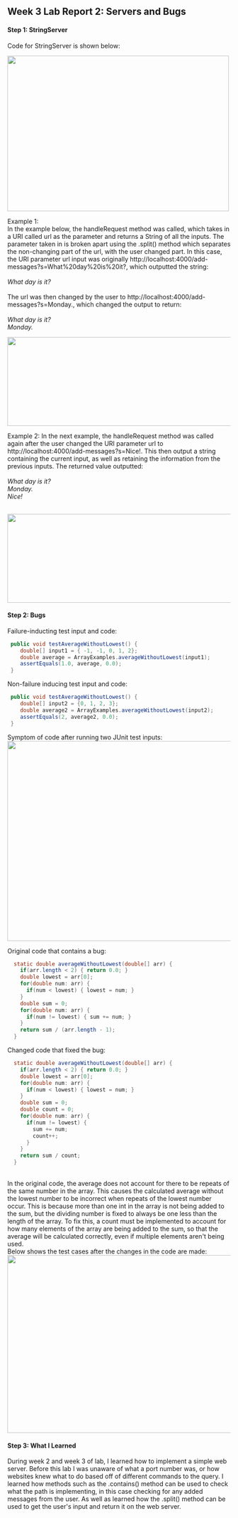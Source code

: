 ## Week 3 Lab Report 2: Servers and Bugs
#### Step 1: StringServer
Code for StringServer is shown below:

<img src="https://user-images.githubusercontent.com/122492769/215405868-c064c86a-cc64-4d4c-a58b-2ac794c59e3c.png" width="500" height="350"> 

Example 1: <br>
In the example below, the handleRequest method was called, which takes in a URI called url as the parameter and returns a String of all the inputs. The parameter taken in is broken apart using the .split() method which separates the non-changing part of the url, with the user changed part. In this case, the URI parameter url input was originally http://localhost:4000/add-messages?s=What%20day%20is%20it?, which outputted the string: <br>
<br>
*What day is it?* <br>
<br>
The url was then changed by the user to http://localhost:4000/add-messages?s=Monday., which changed the output to return: <br>
<br>
*What day is it?* <br>
*Monday.* <br>

<img src="https://user-images.githubusercontent.com/122492769/215407508-6a6357bb-3f56-4e95-872e-253694fde05f.png" width="700" height="200"> 



Example 2:
In the next example, the handleRequest method was called again after the user changed the URI parameter url to http://localhost:4000/add-messages?s=Nice!. This then output a string containing the current input, as well as retaining the information from the previous inputs. The returned value outputted: <br>
<br>
*What day is it?* <br>
*Monday.* <br>
*Nice!* <br>
<br>

<img src="https://user-images.githubusercontent.com/122492769/215408296-a125d116-f00c-41ea-ba90-2062f5c14307.png" width="700" height="200"> 

#### Step 2: Bugs

Failure-inducting test input and code:

```java
 public void testAverageWithoutLowest() {
    double[] input1 = { -1, -1, 0, 1, 2};
    double average = ArrayExamples.averageWithoutLowest(input1);
    assertEquals(1.0, average, 0.0);
 }
```

Non-failure inducing test input and code:

```java
 public void testAverageWithoutLowest() {
    double[] input2 = {0, 1, 2, 3};
    double average2 = ArrayExamples.averageWithoutLowest(input2);
    assertEquals(2, average2, 0.0);
 }
```

Symptom of code after running two JUnit test inputs:
<br>
<img src="https://user-images.githubusercontent.com/122492769/215606753-c73c7c23-349e-4145-b91d-a1a42e6cdf11.png" width="600" height="450"> 
<br>

Original code that contains a bug:

```java
  static double averageWithoutLowest(double[] arr) {
    if(arr.length < 2) { return 0.0; }
    double lowest = arr[0];
    for(double num: arr) {
      if(num < lowest) { lowest = num; }
    }
    double sum = 0;
    for(double num: arr) {
      if(num != lowest) { sum += num; }
    }
    return sum / (arr.length - 1);
  }
  ```

Changed code that fixed the bug:
```java
  static double averageWithoutLowest(double[] arr) {
    if(arr.length < 2) { return 0.0; }
    double lowest = arr[0];
    for(double num: arr) {
      if(num < lowest) { lowest = num; }
    }
    double sum = 0;
    double count = 0;
    for(double num: arr) {
      if(num != lowest) { 
        sum += num; 
        count++;
      }
    }
    return sum / count;
  }
  ```
<br>
In the original code, the average does not account for there to be repeats of the same number in the array. This causes the calculated average without the lowest number to be incorrect when repeats of the lowest number occur. This is because more than one int in the array is not being added to the sum, but the dividing number is fixed to always be one less than the length of the array. To fix this, a count must be implemented to account for how many elements of the array are being added to the sum, so that the average will be calculated correctly, even if multiple elements aren't being used.
<br>
Below shows the test cases after the changes in the code are made:
<br>
<img src="https://user-images.githubusercontent.com/122492769/215609741-5edab7eb-364b-4051-9842-741f0a94e4ca.png" width="650" height="400"> 

#### Step 3: What I Learned
During week 2 and week 3 of lab, I learned how to implement a simple web server. Before this lab I was unaware of what a port number was, or how websites knew what to do based off of different commands to the query. I learned how methods such as the .contains() method can be used to check what the path is implementing, in this case checking for any added messages from the user. As well as learned how the .split() method can be used to get the user's input and return it on the web server.
